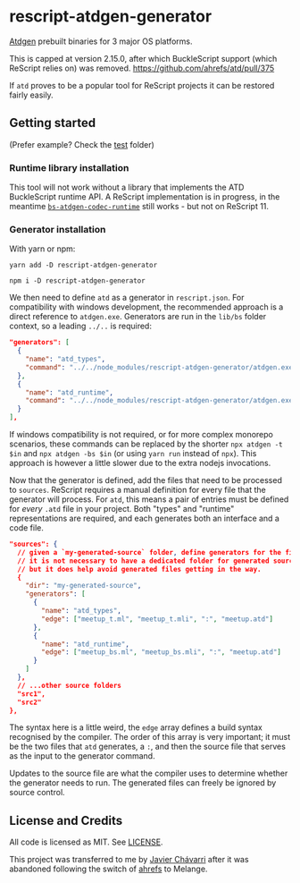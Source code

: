 # rescript-atdgen-generator

[Atdgen](https://github.com/ahrefs/atd) prebuilt binaries for 3 major OS platforms.

This is capped at version 2.15.0, after which BuckleScript support (which ReScript relies on) was removed.
https://github.com/ahrefs/atd/pull/375

 If `atd` proves to be a popular tool for ReScript projects it can be restored fairly easily.

## Getting started

(Prefer example? Check the [test](./test) folder)

### Runtime library installation

This tool will not work without a library that implements the ATD BuckleScript runtime API. A ReScript implementation is in progress, in the meantime [`bs-atdgen-codec-runtime`](https://www.npmjs.com/package/@ahrefs/bs-atdgen-codec-runtime) still works - but not on ReScript 11.

### Generator installation

With yarn or npm:

```
yarn add -D rescript-atdgen-generator
```
```
npm i -D rescript-atdgen-generator
```

We then need to define `atd` as a generator in `rescript.json`. For compatibility with windows development, the recommended approach is a direct reference to `atdgen.exe`. Generators are run in the `lib/bs` folder context, so a leading `../..` is required:

```json
"generators": [
  {
    "name": "atd_types",
    "command": "../../node_modules/rescript-atdgen-generator/atdgen.exe -t $in"
  },
  {
    "name": "atd_runtime",
    "command": "../../node_modules/rescript-atdgen-generator/atdgen.exe -bs $in"
  }
],
```

If windows compatibility is not required, or for more complex monorepo scenarios, these commands can be replaced by the shorter `npx atdgen -t $in` and `npx atdgen -bs $in` (or using `yarn run` instead of `npx`). This approach is however a little slower due to the extra nodejs invocations.

Now that the generator is defined, add the files that need to be processed to `sources`. ReScript requires a manual definition for every file that the generator will process. For `atd`, this means a pair of entries must be defined for _every_ `.atd` file in your project. Both "types" and "runtime" representations are required, and each generates both an interface and a code file.

```json
"sources": {
  // given a `my-generated-source` folder, define generators for the file `meetup.atd` in that folder.
  // it is not necessary to have a dedicated folder for generated sources,
  // but it does help avoid generated files getting in the way.
  {
    "dir": "my-generated-source",
    "generators": [
      {
        "name": "atd_types",
        "edge": ["meetup_t.ml", "meetup_t.mli", ":", "meetup.atd"]
      },
      {
        "name": "atd_runtime",
        "edge": ["meetup_bs.ml", "meetup_bs.mli", ":", "meetup.atd"]
      }
    ]
  },
  // ...other source folders
  "src1",
  "src2"
},
```

The syntax here is a little weird, the `edge` array defines a build syntax recognised by the compiler. The order of this array is very important; it must be the two files that `atd` generates, a `:`, and then the source file that serves as the input to the generator command.

Updates to the source file are what the compiler uses to determine whether the generator needs to run. The generated files can freely be ignored by source control.

## License and Credits

All code is licensed as MIT. See [LICENSE](LICENSE).

This project was transferred to me by [Javier Chávarri](https://github.com/jchavarri) after it was abandoned following the switch of [ahrefs](https://github.com/ahrefs) to Melange.
